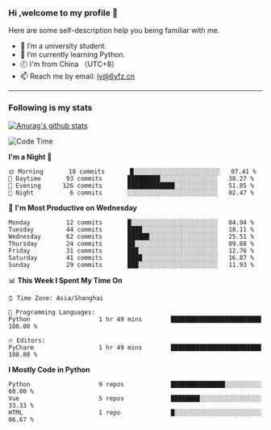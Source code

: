 ### Hi ,welcome to my profile 👋
Here are some self-description help you being familiar with me.
<!--
**liuyunfz/liuyunfz** is a ✨ _special_ ✨ repository because its `README.md` (this file) appears on your GitHub profile.
- 👯 I’m looking to collaborate on ...
- 🤔 I’m looking for help with ...
Here are some ideas to get you started:
-->
- 🏫 I’m a university student.
- 💪 I’m currently learning Python.
- 🕗 I'm from China （UTC+8）
- 📫 Reach me by email: [ly@6yfz.cn](mailto:ly@6yfz.cn)
  
---
### Following is my stats
  
[![Anurag's github stats](https://github-readme-stats.vercel.app/api?username=liuyunfz)](https://github.com/anuraghazra/github-readme-stats)
  
<!--START_SECTION:waka-->
![Code Time](http://img.shields.io/badge/Code%20Time-281%20hrs%2054%20mins-blue)

**I'm a Night 🦉** 

```text
🌞 Morning       18 commits       █░░░░░░░░░░░░░░░░░░░░░░░░   07.41 % 
🌆 Daytime       93 commits       █████████░░░░░░░░░░░░░░░░   38.27 % 
🌃 Evening      126 commits       █████████████░░░░░░░░░░░░   51.85 % 
🌙 Night          6 commits       ░░░░░░░░░░░░░░░░░░░░░░░░░   02.47 % 

```
📅 **I'm Most Productive on Wednesday** 

```text
Monday          12 commits       █░░░░░░░░░░░░░░░░░░░░░░░░   04.94 % 
Tuesday         44 commits       ████░░░░░░░░░░░░░░░░░░░░░   18.11 % 
Wednesday       62 commits       ██████░░░░░░░░░░░░░░░░░░░   25.51 % 
Thursday        24 commits       ██░░░░░░░░░░░░░░░░░░░░░░░   09.88 % 
Friday          31 commits       ███░░░░░░░░░░░░░░░░░░░░░░   12.76 % 
Saturday        41 commits       ████░░░░░░░░░░░░░░░░░░░░░   16.87 % 
Sunday          29 commits       ███░░░░░░░░░░░░░░░░░░░░░░   11.93 % 

```


📊 **This Week I Spent My Time On** 

```text
⌚︎ Time Zone: Asia/Shanghai

💬 Programming Languages: 
Python                   1 hr 49 mins        █████████████████████████   100.00 % 

🔥 Editors: 
PyCharm                  1 hr 49 mins        █████████████████████████   100.00 % 

```

**I Mostly Code in Python** 

```text
Python                   9 repos             ███████████████░░░░░░░░░░   60.00 % 
Vue                      5 repos             ████████░░░░░░░░░░░░░░░░░   33.33 % 
HTML                     1 repo              █░░░░░░░░░░░░░░░░░░░░░░░░   06.67 % 

```



<!--END_SECTION:waka-->
